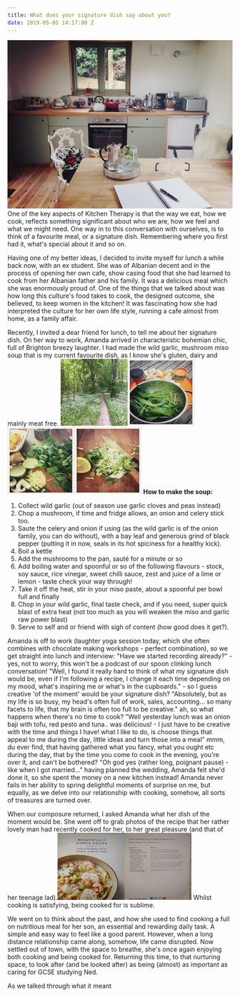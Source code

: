 ```yaml
---
title: What does your signature dish say about you?
date: 2019-05-05 14:17:00 Z
---
```


![IMG_0779.jpg](/uploads/IMG_0779.jpg)One of the key aspects of Kitchen Therapy is that the way we eat, how we cook, reflects something significant about who we are, how we feel and what we might need.  One way in to this conversation with ourselves, is to think of a favourite meal, or a signature dish.  Remembering where you first had it, what's special about it and so on.

Having one of my better ideas, I decided to invite myself for lunch a while back now, with an ex student.  She was of Albanian decent and in the process of opening her own cafe, show casing food that she had learned to cook from her Albanian father and his family.  It was a delicious meal which she was enormously proud of.  One of the things that we talked about was how long this culture's food takes to cook, the designed outcome, she believed, to keep women in the kitchen!  It was fascinating how she had interpreted the culture for her own life style, running a cafe almost from home, as a family affair.

Recently, I invited a dear friend for lunch, to tell me about her signature dish.  On her way to work, Amanda arrived in characteristic bohemian chic, full of Brighton breezy laughter.  I had made the wild garlic, mushroom miso soup that is my current favourite dish, as I know she's gluten, dairy and mainly meat free.
![IMG_1713.jpeg](/uploads/IMG_1713.jpeg)![IMG_1690.jpeg](/uploads/IMG_1690.jpeg)![IMG_1694.jpeg](/uploads/IMG_1694.jpeg)![IMG_1723.jpeg](/uploads/IMG_1723.jpeg)
**How to make the soup:** 
1. Collect wild garlic (out of season use garlic cloves and peas instead)
2. Chop a mushroom, if time and fridge allows, an onion and celery stick too.
3.  Saute the celery and onion if using (as the wild garlic is of the onion family, you can do without), with a bay leaf and generous grind of black pepper (putting it in now, seals in its hot spiciness for a healthy kick).
4. Boil a kettle
5. Add the mushrooms to the pan, sauté for a minute or so
6. Add boiling water and spoonful or so of the following flavours - stock, soy sauce, rice vinegar, sweet chilli sauce, zest and juice of a lime or lemon - taste check your way through!
7. Take it off the heat, stir in your miso paste, about a spoonful per bowl full and finally 
8. Chop in your wild garlic, final taste check, and if you need, super quick blast of extra heat (not too much as you will weaken the miso and garlic raw power blast)
9. Serve to self and or friend with sigh of content (how good does it get?).

Amanda is off to work (laughter yoga session today, which she often combines with chocolate making workshops - perfect combination), so we get straight into lunch and interview:
"Have we started recording already?" - yes, not to worry, this won't be a podcast of our spoon clinking lunch conversation! "Well, I found it really hard to think of what my signature dish would be, even if I'm following a recipe, I change it each time depending on my mood, what's inspiring me or what's in the cupboards." - so I guess creative 'of the moment' would be your signature dish? "Absolutely, but as my life is so busy, my head's often full of work, sales, accounting... so many facets to life, that my brain is often too full to be creative." ah, so what happens when there's no time to cook?  "Well yesterday lunch was an onion baji with tofu, red pesto and tuna.. was delicious! - I just have to be creative with the time and things I have!  what I like to do, is choose things that appeal to me during the day, little ideas and turn those into a meal"  mmm, du ever find, that having gathered what you fancy, what you ought etc during the day, that by the time you come to cook in the evening, you're over it, and can't be bothered? "Oh god yes (rather long, poignant pause) - like when I got married..." having planned the wedding, Amanda felt she'd done it, so she spent the money on a new kitchen instead!  Amanda never fails in her ability to spring delightful moments of surprise on me, but equally, as we delve into our relationship with cooking, somehow, all sorts of treasures are turned over.

When our composure returned, I asked Amanda what her dish of the moment would be. She went off to grab photos of the recipe that her rather lovely man had recently cooked for her, to her great pleasure (and that of her teenage lad).![3ed0a34c-dffe-4d64-8080-915b0a0126f7.jpeg](/uploads/3ed0a34c-dffe-4d64-8080-915b0a0126f7.jpeg)![8f7dbfd0-b745-4fe6-b7e4-12df3ffcff06.jpeg](/uploads/8f7dbfd0-b745-4fe6-b7e4-12df3ffcff06.jpeg)  Whilst cooking is satisfying, being cooked for is sublime.  

We went on to think about the past, and how she used to find cooking a full on nutritious meal for her son, an essential and rewarding daily task.  A simple and easy way to feel like a good parent.  However, when a long distance relationship came along, somehow, life came disrupted.  Now settled out of town, with the space to breathe, she's once again enjoying both cooking and being cooked for.  Returning this time, to that nurturing space, to look after (and be looked after) as being (almost) as important as caring for GCSE studying Ned.

As we talked through what it meant  
 